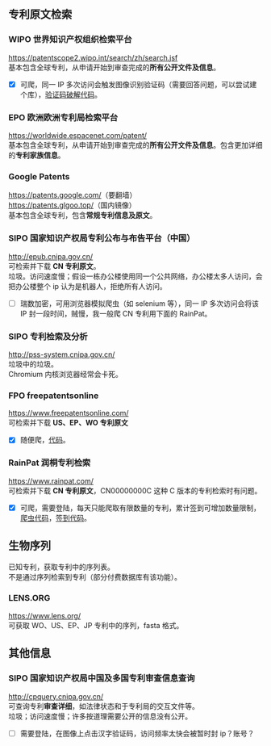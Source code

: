 ## 专利原文检索
### WIPO 世界知识产权组织检索平台  
<https://patentscope2.wipo.int/search/zh/search.jsf>  
基本包含全球专利，从申请开始到审查完成的**所有公开文件及信息**。  
  - [X] 可爬，同一 IP 多次访问会触发图像识别验证码（需要回答问题，可以尝试建个库），[验证码破解代码]()。  
  
### EPO 欧洲欧洲专利局检索平台  
<https://worldwide.espacenet.com/patent/>  
基本包含全球专利，从申请开始到审查完成的**所有公开文件及信息**。包含更加详细的**专利家族信息**。  
 
### Google Patents  
<https://patents.google.com/>（要翻墙）  
<https://patents.glgoo.top/>（国内镜像）  
基本包含全球专利，包含**常规专利信息及原文**。

### SIPO 国家知识产权局专利公布与布告平台（中国）  
<http://epub.cnipa.gov.cn/>  
可检索并下载 **CN 专利原文**。  
垃圾。访问速度慢；假设一栋办公楼使用同一个公共网络，办公楼太多人访问，会把办公楼整个 ip 认为是机器人，拒绝所有人访问。
  - [ ] 瑞数加密，可用浏览器模拟爬虫（如 selenium 等），同一 IP 多次访问会将该 IP 封一段时间，贼慢，我一般爬 CN 专利用下面的 RainPat。  

### SIPO 专利检索及分析
<http://pss-system.cnipa.gov.cn/>  
垃圾中的垃圾。  
Chromium 内核浏览器经常会卡死。

### FPO freepatentsonline  
<https://www.freepatentsonline.com/>  
可检索并下载 **US、EP、WO 专利原文**  
  - [X] 随便爬，[代码]()。  
  
### RainPat 润桐专利检索  
<https://www.rainpat.com/>  
可检索并下载 **CN 专利原文**，CN00000000C 这种 C 版本的专利检索时有问题。  
  - [X] 可爬，需要登陆，每天只能爬取有限数量的专利，累计签到可增加数量限制，[爬虫代码]()，[签到代码]()。  

## 生物序列
已知专利，获取专利中的序列表。  
不是通过序列检索到专利（部分付费数据库有该功能）。

### LENS.ORG
<https://www.lens.org/>  
可获取 WO、US、EP、JP 专利中的序列，fasta 格式。

## 其他信息
### SIPO 国家知识产权局中国及多国专利审查信息查询  
<http://cpquery.cnipa.gov.cn/>  
可查询专利**审查详细**，如法律状态和于专利局的交互文件等。  
垃圾；访问速度慢；许多按道理需要公开的信息没有公开。
  - [ ] 需要登陆，在图像上点击汉字验证码，访问频率太快会被暂时封 ip？账号？  
  
